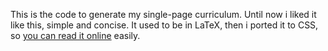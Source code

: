 This is the code to generate my single-page curriculum. Until now i
liked it like this, simple and concise. It used to be in LaTeX, then i
ported it to CSS, so [you can read it online](http://danse.github.io/resume/) easily.
